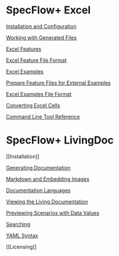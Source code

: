 # SpecFlow+ Excel

[Installation and Configuration](SpecFlowPlus-Excel-Installation-and-Configuration)

[Working with Generated Files](https://github.com/techtalk/SpecFlowPlus-Resources/wiki/Working-with-Generated-files-(SpecFlowPlus-Excel))

[Excel Features](Excel-Features)

[Excel Feature File Format](https://github.com/techtalk/SpecFlowPlus-Resources/wiki/Excel-Feature-File-Format)

[Excel Examples](https://github.com/techtalk/SpecFlowPlus-Resources/wiki/Excel-Examples)

[Prepare Feature Files for External Examples](https://github.com/techtalk/SpecFlowPlus-Resources/wiki/Prepare-Feature-Files-for-External-Examples)

[Excel Examples File Format](https://github.com/techtalk/SpecFlowPlus-Resources/wiki/Excel-Examples-File-Format)

[Converting Excel Cells](https://github.com/techtalk/SpecFlowPlus-Resources/wiki/Converting-Excel-Cells)

[Command Line Tool Reference](https://github.com/techtalk/SpecFlowPlus-Resources/wiki/SpecFlowPlus-Excel-Command-Line-Tool-Reference)

# SpecFlow+ LivingDoc

[[Installation]]

[Generating Documentation](Generating-Documentation)

[Markdown and Embedding Images](Markdown-and-Embedding-Images)

[Documentation Languages](Documentation-Languages)

[Viewing the Living Documentation](Viewing-the-Living-Documentation)

[Previewing Scenarios with Data Values](Previewing-Scenarios-with-Data-Values)

[Searching](Searching)

[YAML Syntax](YAML-Syntax)

[[Licensing]]